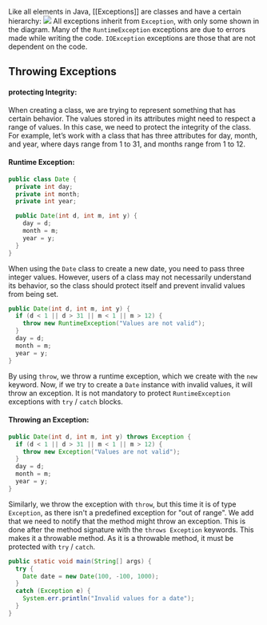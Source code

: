 Like all elements in Java, [[Exceptions]] are classes and have a certain hierarchy:
![](https://t12904266.p.clickup-attachments.com/t12904266/c23700b6-6c8e-44f7-b8bc-778f70afef84/image.png)
All exceptions inherit from `Exception`, with only some shown in the diagram. Many of the `RuntimeException` exceptions are due to errors made while writing the code. `IOException` exceptions are those that are not dependent on the code.
## Throwing Exceptions
#### protecting Integrity:
When creating a class, we are trying to represent something that has certain behavior. The values stored in its attributes might need to respect a range of values. In this case, we need to protect the integrity of the class.
For example, let’s work with a class that has three attributes for day, month, and year, where days range from 1 to 31, and months range from 1 to 12.
#### Runtime Exception:
```java
public class Date {
  private int day;
  private int month;
  private int year;

  public Date(int d, int m, int y) {
    day = d;
    month = m;
    year = y;
  }
}
```
When using the `Date` class to create a new date, you need to pass three integer values. However, users of a class may not necessarily understand its behavior, so the class should protect itself and prevent invalid values from being set.
```java
public Date(int d, int m, int y) {
  if (d < 1 || d > 31 || m < 1 || m > 12) {
    throw new RuntimeException("Values are not valid");
  }
  day = d;
  month = m;
  year = y;
}
```
By using `throw`, we throw a runtime exception, which we create with the `new` keyword. Now, if we try to create a `Date` instance with invalid values, it will throw an exception.
It is not mandatory to protect `RuntimeException` exceptions with `try` / `catch` blocks.
#### Throwing an Exception:
```java
public Date(int d, int m, int y) throws Exception {
  if (d < 1 || d > 31 || m < 1 || m > 12) {
    throw new Exception("Values are not valid");
  }
  day = d;
  month = m;
  year = y;
}
```
Similarly, we throw the exception with `throw`, but this time it is of type `Exception`, as there isn't a predefined exception for "out of range". We add that we need to notify that the method might throw an exception. This is done after the method signature with the `throws Exception` keywords. This makes it a throwable method.
As it is a throwable method, it must be protected with `try` / `catch`.
```java
public static void main(String[] args) {
  try {
    Date date = new Date(100, -100, 1000);
  }
  catch (Exception e) {
    System.err.println("Invalid values for a date");
  }
}
```